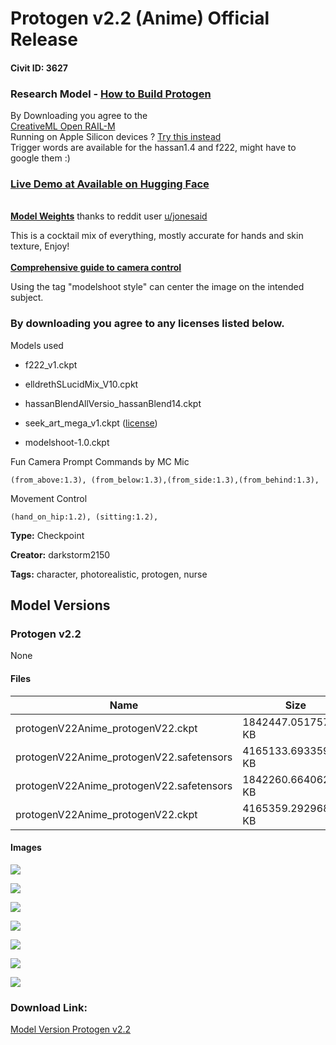 # Protogen v2.2 (Anime) Official Release

#### Civit ID: 3627

<h3>Research Model - <a target="_blank" rel="ugc" href="https://www.reddit.com/r/StableDiffusion/comments/1079c0d/protogen_checkpoint_merging_data_reference/">How to Build Protogen</a></h3><p>By Downloading you agree to the<br /><a target="_blank" rel="ugc" href="https://huggingface.co/spaces/CompVis/stable-diffusion-license">CreativeML Open RAIL-M</a><br />Running on Apple Silicon devices ? <a target="_blank" rel="ugc" href="https://huggingface.co/coreml/coreml-Protogen">Try this instead</a><br />Trigger words are available for the hassan1.4 and f222, might have to google them :)</p><h3><a target="_blank" rel="ugc" href="https://huggingface.co/spaces/darkstorm2150/protogen-web-ui"><strong>Live Demo at Available on Hugging Face</strong></a></h3><p><br /><a target="_blank" rel="ugc" href="https://preview.redd.it/et9c6e3bsoda1.jpeg?width=1076&amp;format=pjpg&amp;auto=webp&amp;v=enabled&amp;s=aa2049832da52e4e650e847e023147629e7faf40"><strong>Model Weights</strong></a> thanks to reddit user <a target="_blank" rel="ugc" href="https://www.reddit.com/user/jonesaid">u/jonesaid</a><br /></p><p>This is a cocktail mix of everything, mostly accurate for hands and skin texture, Enjoy!<br /><strong><br /></strong><a target="_blank" rel="ugc" href="https://www.studiobinder.com/blog/ultimate-guide-to-camera-shots/"><strong>Comprehensive guide to camera control</strong></a><strong><br /></strong></p><p>Using the tag "modelshoot style" can center the image on the intended subject.</p><h3>By downloading you agree to any licenses listed below.</h3><p>Models used</p><ul><li><p>f222_v1.ckpt</p></li><li><p>elldrethSLucidMix_V10.cpkt</p></li><li><p>hassanBlendAllVersio_hassanBlend14.ckpt</p></li><li><p>seek_art_mega_v1.ckpt (<a target="_blank" rel="ugc" href="https://civitai.com/models/1315/seekart-mega">license</a>)</p></li><li><p>modelshoot-1.0.ckpt</p></li></ul><p></p><p>Fun Camera Prompt Commands by MC Mic</p><pre><code>(from_above:1.3), (from_below:1.3),(from_side:1.3),(from_behind:1.3),</code></pre><p>Movement Control</p><pre><code>(hand_on_hip:1.2), (sitting:1.2),</code></pre>

**Type:** Checkpoint

**Creator:** darkstorm2150

**Tags:** character, photorealistic, protogen, nurse

## Model Versions

### Protogen v2.2

None

#### Files

| Name | Size | Type | Format | Download Url | AutoV1 | AutoV2 | SHA256 | CRC32 | BLAKE3 |
| --- | --- | --- | --- | --- | --- | --- | --- | --- | --- |
| protogenV22Anime_protogenV22.ckpt | 1842447.051757812 KB | Pruned Model | PickleTensor | https://civitai.com/api/download/models/4007?type=Pruned%20Model&format=PickleTensor&size=pruned&fp=fp16 | 7BFD4934 | EEA02A02BF | EEA02A02BFA43A929306F4DADDAD7698D7163055ED35EAD53E4302C941C87B76 | 87C6661C | D78E5B7A919766E97ECE78F527C367063AE318523405139BD756C6CB2E64A211 |
| protogenV22Anime_protogenV22.safetensors | 4165133.693359375 KB | Model | SafeTensor | https://civitai.com/api/download/models/4007 | 16E33692 | 1254103966 | 125410396648D4B622B7D3AA38D95F7D67EA44EE5669BC31C12F344A10F73CA9 | 71205CD8 | 7BC87106A4941544DEF14BFE613522841A37B17E9E105A424FF234105D17EB25 |
| protogenV22Anime_protogenV22.safetensors | 1842260.6640625 KB | Pruned Model | SafeTensor | https://civitai.com/api/download/models/4007?type=Pruned%20Model&format=SafeTensor&size=pruned&fp=fp16 | 0AED3741 | B4D453442A | B4D453442AF7124BB12832A4450F4F120452F479C0212E0924D34CFBE580BA42 | 7B9878A4 | 54AA328F270CEA1BEF013B2CB91781C206E388B762043957D5C462F8CA80D0E9 |
| protogenV22Anime_protogenV22.ckpt | 4165359.29296875 KB | Model | PickleTensor | https://civitai.com/api/download/models/4007?type=Model&format=PickleTensor&size=full&fp=fp16 | B5C0B653 | BB725EAF2E | BB725EAF2ED90092E68B892A1D6262F538131A7EC6A736E50AE534BE6B5BD7B1 | 395A2EF8 | 5A01E2073534BB009DD39D4EA73468C046E56190E003F95979EEC50B92DFCE96 |

#### Images

<p><img src="https://image.civitai.com/xG1nkqKTMzGDvpLrqFT7WA/1e0853cf-2201-4c9e-4b67-44495e7fb100/width=450/25063.jpeg" /></p>

<p><img src="https://image.civitai.com/xG1nkqKTMzGDvpLrqFT7WA/da932947-19ce-499e-c93f-85aad19a6c00/width=450/41770.jpeg" /></p>

<p><img src="https://image.civitai.com/xG1nkqKTMzGDvpLrqFT7WA/3f4a598d-be74-469d-dd78-afa400a48500/width=450/54600.jpeg" /></p>

<p><img src="https://image.civitai.com/xG1nkqKTMzGDvpLrqFT7WA/ff6799ba-ecab-4596-aecf-04eb1055d200/width=450/41768.jpeg" /></p>

<p><img src="https://image.civitai.com/xG1nkqKTMzGDvpLrqFT7WA/6879dff4-7d97-41c5-fa66-cf0f4ccc8200/width=450/25131.jpeg" /></p>

<p><img src="https://image.civitai.com/xG1nkqKTMzGDvpLrqFT7WA/232fb622-03d8-4d16-0f4e-94740ab7f600/width=450/25096.jpeg" /></p>

<p><img src="https://image.civitai.com/xG1nkqKTMzGDvpLrqFT7WA/0de5f3c4-a772-40c7-4614-ad369e912f00/width=450/25164.jpeg" /></p>

### Download Link:

[Model Version Protogen v2.2](https://civitai.com/api/download/models/4007)

